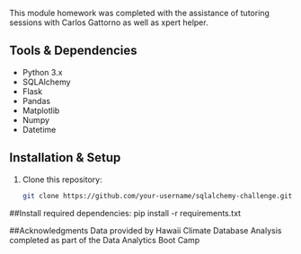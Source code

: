 This module homework was completed with the assistance of tutoring sessions with Carlos Gattorno as well as xpert helper.

## Tools & Dependencies
* Python 3.x
* SQLAlchemy
* Flask
* Pandas
* Matplotlib
* Numpy
* Datetime

## Installation & Setup
1. Clone this repository:
   ```bash
   git clone https://github.com/your-username/sqlalchemy-challenge.git](https://github.com/Ebauer286/sqlalchemy-challenge.git)

##Install required dependencies:
pip install -r requirements.txt

##Acknowledgments
Data provided by Hawaii Climate Database
Analysis completed as part of the Data Analytics Boot Camp
